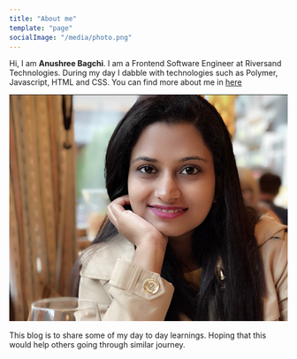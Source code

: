 ```yaml
---
title: "About me"
template: "page"
socialImage: "/media/photo.png"
---
```


Hi, I am **Anushree Bagchi**. I am a Frontend Software Engineer at Riversand Technologies. During my day I dabble with technologies such as Polymer, Javascript, HTML and CSS.
You can find more about me in [here](https://anushree.tech/)

![Here is a photo I like](/media/photo.png)

This blog is to share some of my day to day learnings. Hoping that this would help others going through similar journey.

